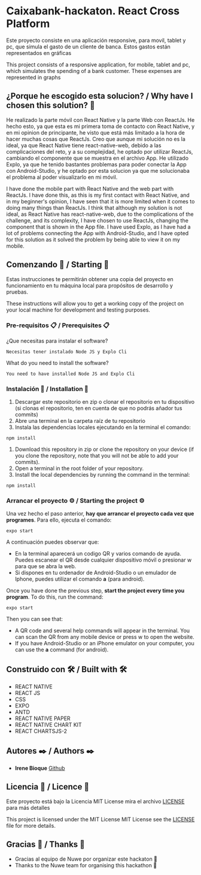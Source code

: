 # Caixabank-hackaton. React Cross Platform

Este proyecto consiste en una aplicación responsive, para movil, tablet y pc, que simula el gasto de un cliente de banca. Estos gastos están representados en gráficas

This project consists of a responsive application, for mobile, tablet and pc, which simulates the spending of a bank customer. These expenses are represented in graphs

## ¿Porque he escogido esta solucion? / Why have I chosen this solution? 🤔
He realizado la parte móvil con React Native y la parte Web con ReactJs. He hecho esto, ya que esta es mi primera toma de contacto con React Native, y en mi opinion de principante, he visto que está más limitado a la hora de hacer muchas cosas que ReactJs. Creo que aunque mi solución no es la ideal, ya que React Native tiene react-native-web, debido a las complicaciones del reto, y a su complejidad, he optado por utilizar ReactJs, cambiando el componente que se muestra en el archivo App. He utilizado Explo, ya que he tenido bastantes problemas para poder conectar la App con Android-Studio, y he optado por esta solucion ya que me solucionaba el problema al poder visualizarlo en mi móvil. 

I have done the mobile part with React Native and the web part with ReactJs. I have done this, as this is my first contact with React Native, and in my beginner's opinion, I have seen that it is more limited when it comes to doing many things than ReactJs. I think that although my solution is not ideal, as React Native has react-native-web, due to the complications of the challenge, and its complexity, I have chosen to use ReactJs, changing the component that is shown in the App file. I have used Explo, as I have had a lot of problems connecting the App with Android-Studio, and I have opted for this solution as it solved the problem by being able to view it on my mobile.


## Comenzando 🚀 / Starting 🚀

Estas instrucciones te permitirán obtener una copia del proyecto en funcionamiento en tu máquina local para propósitos de desarrollo y pruebas.

These instructions will allow you to get a working copy of the project on your local machine for development and testing purposes.

### Pre-requisitos 📋 / Prerequisites 📋

¿Que necesitas para instalar el software?

```
Necesitas tener instalado Node JS y Explo Cli
```

What do you need to install the software?

```
You need to have installed Node JS and Explo Cli
```

### Instalación 🔧 / Installation 🔧

1. Descargar este repositorio en zip o clonar el repositorio en tu dispositivo (si clonas el repositorio, ten en cuenta de que no podrás añador tus commits)
2. Abre una terminal en la carpeta raíz de tu repositorio
3. Instala las dependencias locales ejecutando en la terminal el comando:

```
npm install
```

1. Download this repository in zip or clone the repository on your device (if you clone the repository, note that you will not be able to add your commits).
2. Open a terminal in the root folder of your repository.
3. Install the local dependencies by running the command in the terminal:

```
npm install
```

### Arrancar el proyecto ⚙️ / Starting the project ⚙️

Una vez hecho el paso anterior, **hay que arrancar el proyecto cada vez que programes**. Para ello, ejecuta el comando:

```
expo start
```

A continuación puedes observar que:

- En la terminal aparecerá un codigo QR y varios comando de ayuda. Puedes escanear el QR desde cualquier dispositivo móvil o presionar w para que se abra la web. 
- Si dispones en tu ordenador de Android-Studio o un emulador de Iphone, puedes utilizar el comando **a** (para android).

Once you have done the previous step, **start the project every time you program**. To do this, run the command:

```
expo start
```

Then you can see that:

- A QR code and several help commands will appear in the terminal. You can scan the QR from any mobile device or press w to open the website. 
- If you have Android-Studio or an iPhone emulator on your computer, you can use the **a** command (for android).


## Construido con 🛠️ / Built with 🛠️

- REACT NATIVE
- REACT JS
- CSS
- EXPO
- ANTD
- REACT NATIVE PAPER
- REACT NATIVE CHART KIT
- REACT CHARTSJS-2


## Autores ✒️ / Authors ✒️

- **Irene Bioque** [Github](https://github.com/IreneBioque)

## Licencia 📄 / Licence 📄

Este proyecto está bajo la Licencia MIT License mira el archivo [LICENSE](LICENSE) para más detalles

This project is licensed under the MIT License MIT License see the [LICENSE](LICENSE) file for more details.

## Gracias 🎁 / Thanks 🎁

- Gracias al equipo de Nuwe por organizar este hackaton 🍺
- Thanks to the Nuwe team for organising this hackathon 🍺
